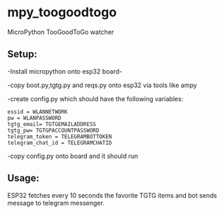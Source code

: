 # mpy_toogoodtogo
MicroPython TooGoodToGo watcher


## Setup: 

-Install micropython onto esp32 board-

-copy boot.py,tgtg.py and reqs.py onto esp32 via tools like ampy

-create config.py which should have the following variables:

    essid = WLANNETWORK
    pw = WLANPASSWORD
    tgtg_email= TGTGEMAILADDRESS
    tgtg_pw= TGTGPACCOUNTPASSWORD
    telegram_token = TELEGRAMBOTTOKEN
    telegram_chat_id = TELEGRAMCHATID

-copy config.py onto board and it should run

## Usage:

ESP32 fetches every 10 seconds the favorite TGTG items and bot sends message to telegram messenger.